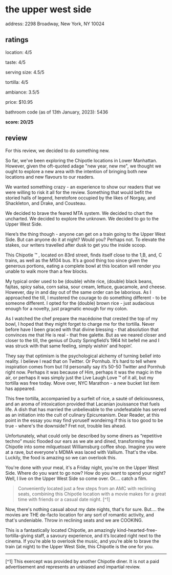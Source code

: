 # the upper west side 

address: 2298 Broadway, New York, NY 10024

## ratings
location: 4/5

taste: 4/5

serving size: 4.5/5

tortilla: 4/5

ambiance: 3.5/5

price: $10.95

bathroom code (as of 13th January, 2023): 5436

**score: 20/25**



## review

For this review, we decided to do something new. 

So far, we've been exploring the Chipotle locations in Lower Manhattan. However, given the oft-quoted adage "new year, new me", we thought we ought to explore a new area  with the intention of bringing both new locations and new flavours to our readers.  

We wanted something crazy - an experience to show our readers that we were willing to risk it all for the review. Something that would befit the storied halls of legend, heretofore occupied by the likes of Norgay, and Shackleton, and Drake, and Cousteau. 

We decided to brave the feared MTA system. We decided to chart the uncharted. We decided to explore the unknown. We decided to go to the Upper West Side. 

Here’s the thing though - anyone can get on a train going to the Upper West Side. But can anyone do it at night? Would you? Perhaps not. To elevate the stakes, our writers travelled after dusk to get you the inside scoop.

This Chipotle ™ , located on 83rd street, finds itself close to the 1,B, and, C trains, as well as the M104 bus. It’s a good thing too since given the generous portions, eating a complete bowl at this location will render you unable to walk more than a few blocks. 

My typical order used to be (double) white rice, (double) black beans, fajitas, spicy salsa, corn salsa, sour cream, lettuce, guacamole, and cheese. However, day in and day out of the same order can be laborious. As I approached the till, I mustered the courage to do something different - to be someone different. I opted for the (double) brown rice - just audacious enough for a novelty, just pragmatic enough for my colon. 

As I watched the chef prepare the macédoine that crested the top of my bowl, I hoped that they might forget to charge me for the tortilla. Never before have I been graced with that divine blessing - that absolution that convinces me that He is real - that free galette. But as we neared closer and closer to the till, the genius of Dusty Springfield’s 1964 hit befell me and I was struck with that same feeling, simply wishin’ and hopin’. 

They say that optimism is the psychological alchemy of turning belief into reality. I believe I read that on Twitter. Or Pornhub. It’s hard to tell where inspiration comes from but I’d personally say it’s 50-50 Twitter and Pornhub right now. Perhaps it was because of Him, perhaps it was the magic in the air, or perhaps it was simply just the Live Laugh Love ™ of it all, but my tortilla was free today. Move over, NYC Marathon - a new bucket list item has appeared. 

This free tortilla, accompanied by a surfeit of rice, a sauté of deliciousness, and an aroma of intoxication provided that Lacanian jouissance that fuels life. A dish that has married the unbelievable to the undefeatable has served as an initiation into the cult of culinary Epicureanism. 
Dear Reader, at this point in the essay you may find yoruself wondeirng if this is too good to be true - where's the downside? Fret not, trouble lies ahead.

Unfortunately, what could only be described by some diners as “repetitive techno” music flooded our ears as we ate and dined, transforming the Chipotle into some milquetoast Williamsburg coffee shop. Imagine you were at a rave, but everyone's MDMA was laced with Vallium. That's the vibe. Luckily, the food is amazing so we can overlook this. 

You're done with your meal, it's a Friday night, you're on the Upper West Side. Where do you want to go now? How do you want to spend your night? Well, I live on the Upper West Side so come over. Or.... catch a film. 

> Conveniently located just a few steps from an AMC with reclining seats, combining this Chipotle location with a movie makes for a great time with friends or a casual date night. [^1] 

Now, there's nothing casual about my date nights, that's for sure. But.... the movies are THE de-facto location for any sort of romantic activity, and that's undeniable. Throw in reclining seats and we are COOKING.


This is a fantastically located Chipotle, an amazingly kind-hearted-free-tortilla-giving staff, a savoury experience, and it’s located right next to the cinema. If you’re able to overlook the music, and you’re able to brave the train (at night) to the Upper West Side, this Chipotle is the one for you.  

----

[^1] This exercept was provided by another Chipotle diner. It is not a paid advertisement and represents an unbiased and impartial review.

